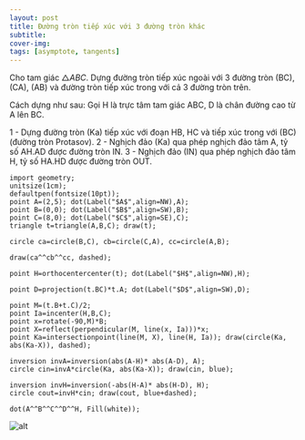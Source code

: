 ```yaml
---
layout: post
title: Đường tròn tiếp xúc với 3 đường tròn khác
subtitle: 
cover-img:
tags: [asymptote, tangents]
---
```


Cho tam giác $\triangle ABC$. Dựng đường tròn tiếp xúc ngoài với 3 đường tròn (BC), (CA), (AB) và đường tròn tiếp xúc trong với cả 3 đường tròn trên.

Cách dựng như sau: Gọi H là trực tâm tam giác ABC, D là chân đường cao từ A lên BC.

1 - Dựng đường tròn (Ka) tiếp xúc với đoạn HB, HC và tiếp xúc trong với (BC) (đường tròn Protasov).
2 - Nghịch đảo (Ka) qua phép nghịch đảo tâm A, tỷ số AH.AD được đường tròn IN.
3 - Nghịch đảo (IN) qua phép nghịch đảo tâm H, tỷ số HA.HD được đường tròn OUT.

```asy
import geometry;
unitsize(1cm);
defaultpen(fontsize(10pt));
point A=(2,5); dot(Label("$A$",align=NW),A);
point B=(0,0); dot(Label("$B$",align=SW),B);
point C=(8,0); dot(Label("$C$",align=SE),C);
triangle t=triangle(A,B,C); draw(t);

circle ca=circle(B,C), cb=circle(C,A), cc=circle(A,B);

draw(ca^^cb^^cc, dashed);

point H=orthocentercenter(t); dot(Label("$H$",align=NW),H);

point D=projection(t.BC)*t.A; dot(Label("$D$",align=SW),D);

point M=(t.B+t.C)/2;
point Ia=incenter(H,B,C);
point x=rotate(-90,M)*B;
point X=reflect(perpendicular(M, line(x, Ia)))*x;
point Ka=intersectionpoint(line(M, X), line(H, Ia)); draw(circle(Ka, abs(Ka-X)), dashed);

inversion invA=inversion(abs(A-H)* abs(A-D), A);
circle cin=invA*circle(Ka, abs(Ka-X)); draw(cin, blue);

inversion invH=inversion(-abs(H-A)* abs(H-D), H);
circle cout=invH*cin; draw(cout, blue+dashed);

dot(A^^B^^C^^D^^H, Fill(white));
```
![alt](...assets/img/circleto3c.jpg)

